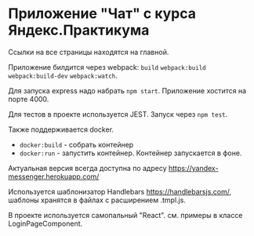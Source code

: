 # Приложение "Чат" с курса Яндекс.Практикума
  
Ссылки на все страницы находятся на главной. 

Приложение билдится через webpack: ```build``` 
```webpack:build``` ```webpack:build-dev``` ```webpack:watch```.

Для запуска express надо набрать ``npm start``. 
Приложение хостится на порте 4000.

Для тестов в проекте используется JEST. Запуск через ``npm test``.

Также поддерживается docker. 
- ``docker:build`` - собрать контейнер 
- ``docker:run`` - запустить контейнер. Контейнер запускается в фоне.

Актуальная версия всегда доступна по адресу <https://yandex-messenger.herokuapp.com/>

Используется шаблонизатор Handlebars https://handlebarsjs.com/, шаблоны хранятся 
в файлах с расширением .tmpl.js.

В проекте используется самопальный "React". см. примеры в классе LoginPageComponent.

